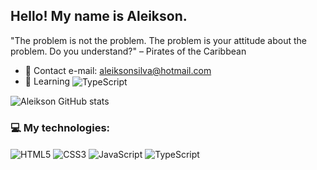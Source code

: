 
## Hello! My name is Aleikson.

"The problem is not the problem. The problem is your attitude about the problem. Do you understand?" – Pirates of the Caribbean

- 📩 Contact e-mail: aleiksonsilva@hotmail.com
- 🚀 Learning <img align="center" alt="TypeScript" src="https://img.shields.io/badge/React-20232A?style=for-the-badge&logo=react&logoColor=61DAFB">


![Aleikson GitHub stats](https://github-readme-stats.vercel.app/api?username=Aleikson&show_icons=true&theme=dracula)

### 💻 My technologies: 

<div style="display: inline_block"> 
<img align="center" alt="HTML5" src="https://img.shields.io/badge/HTML5-E34F26?style=for-the-badge&logo=html5&logoColor=white">
<img align="center" alt="CSS3" src="https://img.shields.io/badge/CSS3-1572B6?style=for-the-badge&logo=css3&logoColor=white">
<img align="center" alt="JavaScript" src="https://img.shields.io/badge/JavaScript-F7DF1E?style=for-the-badge&logo=javascript&logoColor=black">
<img align="center" alt="TypeScript" src="https://img.shields.io/badge/TypeScript-007ACC?style=for-the-badge&logo=typescript&logoColor=white">
</div>
